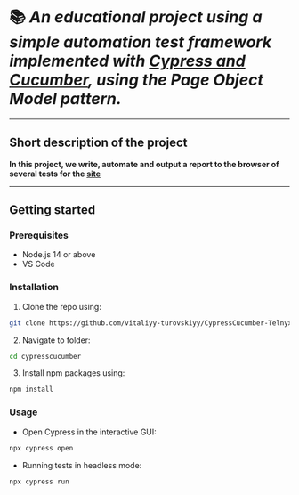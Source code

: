 # :books: ***An educational project using a simple automation test framework implemented with [Cypress and Cucumber](https://www.browserstack.com/guide/how-to-run-cypress-cucumber-test#:~:text=Cypress%20is%20a%20modern%20front,Behaviour%20Driven%20Development%20(BDD).), using the Page Object Model pattern.***
____
## Short description of the project
**In this project, we write, automate and output a report to the browser of several tests for the [site](https://telnyx.com/)**
____
## Getting started
### Prerequisites
- Node.js 14 or above
- VS Code  
    

### Installation  
1. Clone the repo using:  
```sh
git clone https://github.com/vitaliyy-turovskiyy/CypressCucumber-Telnyx.git
```
2. Navigate to folder:
```sh
cd cypresscucumber
```
3. Install npm packages using:
```sh
npm install
```
### Usage  
- Open Cypress in the interactive GUI:  
```sh
npx cypress open
```

- Running tests in headless mode:  
```sh
npx cypress run
```

